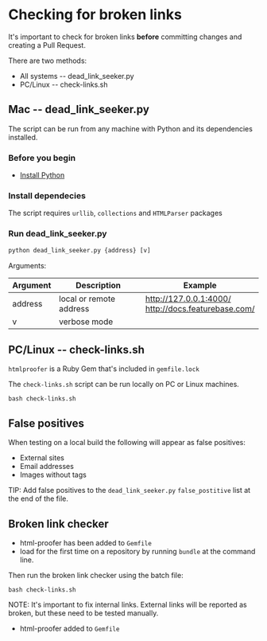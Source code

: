 # Checking for broken links

It's important to check for broken links **before** committing changes and creating a Pull Request.

There are two methods:

* All systems -- dead_link_seeker.py
* PC/Linux -- check-links.sh

## Mac -- dead_link_seeker.py

The script can be run from any machine with Python and its dependencies installed.

### Before you begin

* [Install Python](https://www.python.org/downloads/)

### Install dependecies

The script requires `urllib`, `collections` and `HTMLParser` packages

### Run dead_link_seeker.py

```python
python dead_link_seeker.py {address} [v]
```

Arguments:

| Argument | Description | Example |
|---|---|---|
| address | local or remote address | http://127.0.0.1:4000/<br/>http://docs.featurebase.com/ |
| v | verbose mode |

## PC/Linux -- check-links.sh

`htmlproofer` is a Ruby Gem that's included in `gemfile.lock`

The `check-links.sh` script can be run locally on PC or Linux machines.

```
bash check-links.sh
```

## False positives

When testing on a local build the following will appear as false positives:

* External sites
* Email addresses
* Images without <alt> tags

TIP: Add false positives to the `dead_link_seeker.py` `false_postitive` list at the end of the file.








## Broken link checker

* html-proofer has been added to `Gemfile`
* load for the first time on a repository by running `bundle` at the command line.

Then run the broken link checker using the batch file:

```
bash check-links.sh
```

NOTE: It's important to fix internal links. External links will be reported as broken, but these need to be tested manually.

* html-proofer added to `Gemfile`
